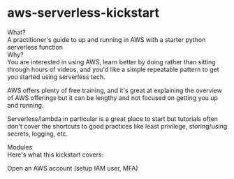 # aws-serverless-kickstart
What?  
A practitioner's guide to up and running in AWS with a starter python serverless function  
Why?  
You are interested in using AWS, learn better by doing rather than sitting through hours of videos, and you'd like a simple repeatable pattern to get you started using serverless tech.  

AWS offers plenty of free training, and it's great at explaining the overview of AWS offerings but it can be lengthy and not focused on getting you up and running.  

Serverless/lambda in particular is a great place to start but tutorials often don't cover the shortcuts to good practices like least privilege, storing/using secrets, logging, etc.  

Modules  
Here's what this kickstart covers:  

Open an AWS account (setup IAM user, MFA)  

